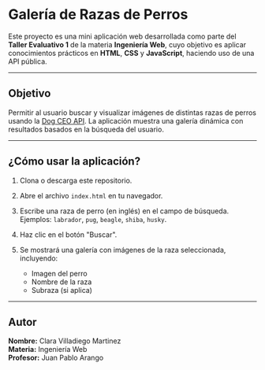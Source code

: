 # Galería de Razas de Perros

Este proyecto es una mini aplicación web desarrollada como parte del **Taller Evaluativo 1** de la materia **Ingeniería Web**, cuyo objetivo es aplicar conocimientos prácticos en **HTML**, **CSS** y **JavaScript**, haciendo uso de una API pública.

---

## Objetivo

Permitir al usuario buscar y visualizar imágenes de distintas razas de perros usando la [Dog CEO API](https://dog.ceo/dog-api/documentation/). La aplicación muestra una galería dinámica con resultados basados en la búsqueda del usuario.

---

## ¿Cómo usar la aplicación?

1. Clona o descarga este repositorio.
2. Abre el archivo `index.html` en tu navegador.
3. Escribe una raza de perro (en inglés) en el campo de búsqueda.  
   Ejemplos: `labrador`, `pug`, `beagle`, `shiba`, `husky`.
4. Haz clic en el botón "Buscar".
5. Se mostrará una galería con imágenes de la raza seleccionada, incluyendo:

   - Imagen del perro   
   - Nombre de la raza   
   - Subraza (si aplica) 

---

## Autor

**Nombre:** Clara Villadiego Martinez  
**Materia:** Ingeniería Web  
**Profesor:** Juan Pablo Arango

